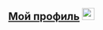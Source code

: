 ## [Мой профиль](https://vk.com/danila_egorenko) [<img src="https://pngicon.ru/file/uploads/vk-256x256.png" width="25"/>](https://vk.com/danila_egorenko)
